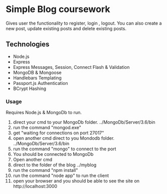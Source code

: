 # Simple Blog coursework
Gives user the functionality to register, login , logout.
You can also create a new post, update existing posts and delete existing posts.

## Technologies

* Node.js
* Express
* Express Messages, Session, Connect Flash & Validation
* MongoDB & Mongoose
* Handlebars Templating
* Passport.js Authentication
* BCrypt Hashing

### Usage

Requires Node.js & MongoDb to run.

1. direct your cmd to your MongoDb folder. ../MongoDb/Server/3.6/bin 
2. run the command "mongod.exe"
3. get "waiting for connections on port 27017"
4. open another cmd direct to you Mondodb folder. ../MongoDb/Server/3.6/bin 
5. run the command "mongo" to connect to the port
6. You should be connected to MongoDb
7. Open another cmd
8. direct to the folder of the blog ../myblog
9. run the command "npm install"
10. run the command "node app" to run the client
11. open your browser and you should be able to see the site on http://localhost:3000

